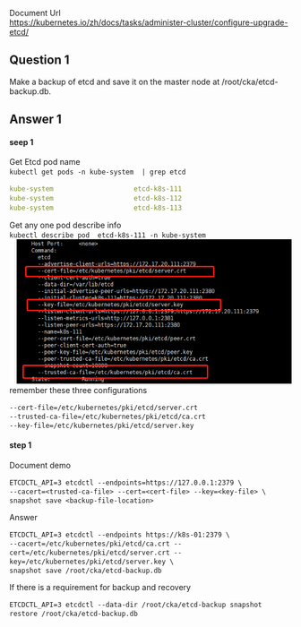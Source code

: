 Document Url  
https://kubernetes.io/zh/docs/tasks/administer-cluster/configure-upgrade-etcd/

## Question 1
Make a backup of etcd and save it on the master node at /root/cka/etcd-backup.db.
## Answer 1
#### seep 1
Get Etcd pod name  
`kubectl get pods -n kube-system  | grep etcd`
```yaml
kube-system                    etcd-k8s-111                                                      1/1     Running     5          80d
kube-system                    etcd-k8s-112                                                      1/1     Running     5          35d
kube-system                    etcd-k8s-113                                                      1/1     Running     5          35d
```
Get any one pod describe info  
`kubectl describe pod  etcd-k8s-111 -n kube-system`  
![img.png](../../image/8.png)  
remember these three configurations
```
--cert-file=/etc/kubernetes/pki/etcd/server.crt
--trusted-ca-file=/etc/kubernetes/pki/etcd/ca.crt
--key-file=/etc/kubernetes/pki/etcd/server.key
```
#### step 1
Document demo
```shell
ETCDCTL_API=3 etcdctl --endpoints=https://127.0.0.1:2379 \
--cacert=<trusted-ca-file> --cert=<cert-file> --key=<key-file> \
snapshot save <backup-file-location>
```
Answer
```shell
ETCDCTL_API=3 etcdctl --endpoints https://k8s-01:2379 \
--cacert=/etc/kubernetes/pki/etcd/ca.crt --cert=/etc/kubernetes/pki/etcd/server.crt --key=/etc/kubernetes/pki/etcd/server.key \
snapshot save /root/cka/etcd-backup.db
```
If there is a requirement for backup and recovery
```shell
ETCDCTL_API=3 etcdctl --data-dir /root/cka/etcd-backup snapshot restore /root/cka/etcd-backup.db
```